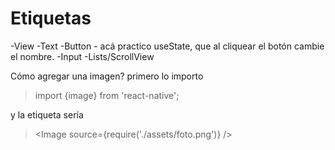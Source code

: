 # Etiquetas

-View
-Text
-Button - acá practico useState, que al cliquear el botón cambie el nombre.
-Input
-Lists/ScrollView

Cómo agregar una imagen?
primero lo importo

> import {image} from 'react-native';

y la etiqueta sería

> <Image source={require('./assets/foto.png')} />
